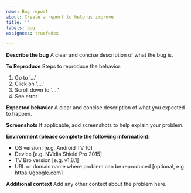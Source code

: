 ```yaml
---
name: Bug report
about: Create a report to help us improve
title: ''
labels: bug
assignees: truefedex

---
```


**Describe the bug**
A clear and concise description of what the bug is.

**To Reproduce**
Steps to reproduce the behavior:
1. Go to '...'
2. Click on '....'
3. Scroll down to '....'
4. See error

**Expected behavior**
A clear and concise description of what you expected to happen.

**Screenshots**
If applicable, add screenshots to help explain your problem.

**Environment (please complete the following information):**
 - OS version: [e.g. Android TV 10]
 - Device [e.g. NVidia Shield Pro 2015]
 - TV Bro version [e.g. v1.8.1]
 - URL or domain name where problem can be reproduced [optional, e.g. https://google.com]

**Additional context**
Add any other context about the problem here.
